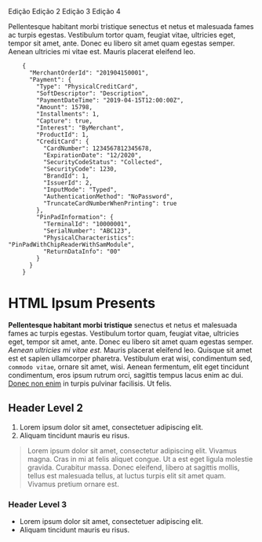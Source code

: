 Edição
Edição 2
Edição 3
Edição 4

Pellentesque habitant morbi tristique senectus et netus et malesuada
fames ac turpis egestas. Vestibulum tortor quam, feugiat vitae,
ultricies eget, tempor sit amet, ante. Donec eu libero sit amet quam
egestas semper. Aenean ultricies mi vitae est. Mauris placerat eleifend
leo.

        {
          "MerchantOrderId": "201904150001",
          "Payment": {
            "Type": "PhysicalCreditCard",
            "SoftDescriptor": "Description",
            "PaymentDateTime": "2019-04-15T12:00:00Z",
            "Amount": 15798,
            "Installments": 1,
            "Capture": true,
            "Interest": "ByMerchant",
            "ProductId": 1,
            "CreditCard": {
              "CardNumber": 1234567812345678,
              "ExpirationDate": "12/2020",
              "SecurityCodeStatus": "Collected",
              "SecurityCode": 1230,
              "BrandId": 1,
              "IssuerId": 2,
              "InputMode": "Typed",
              "AuthenticationMethod": "NoPassword",
              "TruncateCardNumberWhenPrinting": true
            },
            "PinPadInformation": {
              "TerminalId": "10000001",
              "SerialNumber": "ABC123",
              "PhysicalCharacteristics": "PinPadWithChipReaderWithSamModule",
              "ReturnDataInfo": "00"
            }
          }
        }

HTML Ipsum Presents
===================

**Pellentesque habitant morbi tristique** senectus et netus et malesuada
fames ac turpis egestas. Vestibulum tortor quam, feugiat vitae,
ultricies eget, tempor sit amet, ante. Donec eu libero sit amet quam
egestas semper. *Aenean ultricies mi vitae est.* Mauris placerat
eleifend leo. Quisque sit amet est et sapien ullamcorper pharetra.
Vestibulum erat wisi, condimentum sed, `commodo vitae`, ornare sit amet,
wisi. Aenean fermentum, elit eget tincidunt condimentum, eros ipsum
rutrum orci, sagittis tempus lacus enim ac dui. [Donec non enim](#) in
turpis pulvinar facilisis. Ut felis.

Header Level 2
--------------

1.  Lorem ipsum dolor sit amet, consectetuer adipiscing elit.
2.  Aliquam tincidunt mauris eu risus.

> Lorem ipsum dolor sit amet, consectetur adipiscing elit. Vivamus
> magna. Cras in mi at felis aliquet congue. Ut a est eget ligula
> molestie gravida. Curabitur massa. Donec eleifend, libero at sagittis
> mollis, tellus est malesuada tellus, at luctus turpis elit sit amet
> quam. Vivamus pretium ornare est.

### Header Level 3

-   Lorem ipsum dolor sit amet, consectetuer adipiscing elit.
-   Aliquam tincidunt mauris eu risus.

